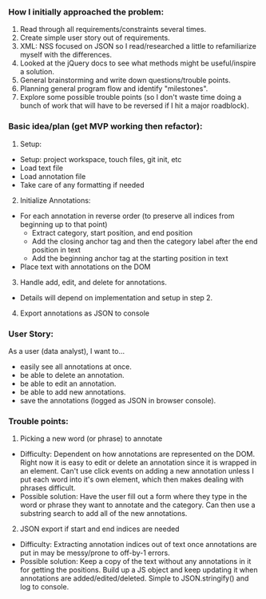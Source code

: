 ### How I initially approached the problem:

1. Read through all requirements/constraints several times.
2. Create simple user story out of requirements.
3. XML: NSS focused on JSON so I read/researched a little to refamiliarize myself with the differences.
4. Looked at the jQuery docs to see what methods might be useful/inspire a solution.
5. General brainstorming and write down questions/trouble points.
6. Planning general program flow and identify "milestones".
7. Explore some possible trouble points (so I don't waste time doing a bunch of work that will have to be reversed if I hit a major roadblock).




### Basic idea/plan (get MVP working then refactor):

1. Setup:
  * Setup: project workspace, touch files, git init, etc
  * Load text file
  * Load annotation file
  * Take care of any formatting if needed

2. Initialize Annotations:
  * For each annotation in reverse order (to preserve all indices from beginning up to that point)
      * Extract category, start position, and end position
      * Add the closing anchor tag and then the category label after the end position in text
      * Add the beginning anchor tag at the starting position in text
  * Place text with annotations on the DOM

3. Handle add, edit, and delete for annotations.
  * Details will depend on implementation and setup in step 2.

4. Export annotations as JSON to console


### User Story:
As a user (data analyst), I want to...

* easily see all annotations at once.
* be able to delete an annotation.
* be able to edit an annotation.
* be able to add new annotations.
* save the annotations (logged as JSON in browser console).




### Trouble points:

1.  Picking a new word (or phrase) to annotate
  * Difficulty: Dependent on how annotations are represented on the DOM. Right now it is easy to edit or delete an annotation since it is wrapped in an element. Can't use click events on adding a new annotation unless I put each word into it's own element, which then makes dealing with phrases difficult.
  * Possible solution: Have the user fill out a form where they type in the word or phrase they want to annotate and the category. Can then use a substring search to add all of the new annotations.

2. JSON export if start and end indices are needed
  * Difficulty: Extracting annotation indices out of text once annotations are put in may be messy/prone to off-by-1 errors.
  * Possible solution: Keep a copy of the text without any annotations in it for getting the positions. Build up a JS object and keep updating it when annotations are added/edited/deleted. Simple to JSON.stringify() and log to console.


